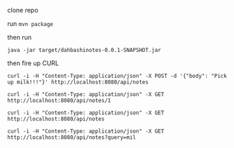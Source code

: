 

clone repo

run 
```mvn package```

then run

```java -jar target/dahbashinotes-0.0.1-SNAPSHOT.jar```

then fire up CURL

```curl -i -H "Content-Type: application/json" -X POST -d '{"body": "Pick up milk!!!"}' http://localhost:8080/api/notes```

```curl -i -H "Content-Type: application/json" -X GET http://localhost:8080/api/notes/1```

```curl -i -H "Content-Type: application/json" -X GET http://localhost:8080/api/notes```

```curl -i -H "Content-Type: application/json" -X GET http://localhost:8080/api/notes?query=mil```
